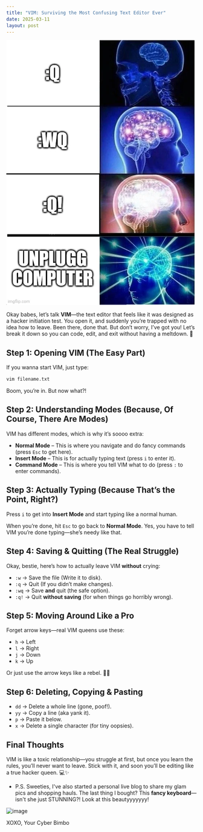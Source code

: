 ```yaml
---
title: "VIM: Surviving the Most Confusing Text Editor Ever"
date: 2025-03-11
layout: post
---
```


![img](../static/vim.webp) 

Okay babes, let’s talk **VIM**—the text editor that feels like it was designed as a hacker initiation test. You open it, and suddenly you’re trapped with no idea how to leave. Been there, done that. But don’t worry, I’ve got you! Let’s break it down so you can code, edit, and exit without having a meltdown. 💅

## Step 1: Opening VIM (The Easy Part)
If you wanna start VIM, just type:
```bash
vim filename.txt
```
Boom, you’re in. But now what?!

## Step 2: Understanding Modes (Because, Of Course, There Are Modes)
VIM has different modes, which is why it’s soooo extra:
- **Normal Mode** – This is where you navigate and do fancy commands (press `Esc` to get here).
- **Insert Mode** – This is for actually typing text (press `i` to enter it).
- **Command Mode** – This is where you tell VIM what to do (press `:` to enter commands).

## Step 3: Actually Typing (Because That’s the Point, Right?)
Press `i` to get into **Insert Mode** and start typing like a normal human. 

When you’re done, hit `Esc` to go back to **Normal Mode**. Yes, you have to tell VIM you’re done typing—she’s needy like that.

## Step 4: Saving & Quitting (The Real Struggle)
Okay, bestie, here’s how to actually leave VIM **without** crying:
- `:w` → Save the file (Write it to disk).
- `:q` → Quit (If you didn’t make changes).
- `:wq` → Save **and** quit (the safe option).
- `:q!` → Quit **without saving** (for when things go horribly wrong).

## Step 5: Moving Around Like a Pro
Forget arrow keys—real VIM queens use these:
- `h` → Left
- `l` → Right
- `j` → Down
- `k` → Up

Or just use the arrow keys like a rebel. 🤷‍♀️

## Step 6: Deleting, Copying & Pasting
- `dd` → Delete a whole line (gone, poof!).
- `yy` → Copy a line (aka yank it).
- `p` → Paste it below.
- `x` → Delete a single character (for tiny oopsies).

## Final Thoughts
VIM is like a toxic relationship—you struggle at first, but once you learn the rules, you’ll never want to leave. Stick with it, and soon you’ll be editing like a true hacker queen. 💻✨ 

- P.S. Sweeties, I've also started a personal live blog to share my glam pics and shopping hauls. The last thing I bought? This **fancy keyboard**—isn't she just STUNNING?! Look at this beautyyyyyyy!
   
![image](https://64.media.tumblr.com/39f3b8ffccc1778799f7d4fd262ca992/3a168198182adda1-23/s1280x1920/9bf6d5f0c97edd01ab41de4d0075c0c84120c051.jpg)

XOXO, 
Your Cyber Bimbo
